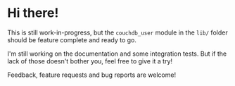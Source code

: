 # Hi there!

This is still work-in-progress, but the `couchdb_user` module in the `lib/` folder 
should be feature complete and ready to go. 

I'm still working on the documentation and some integration tests. But if the lack 
of those doesn't bother you, feel free to give it a try!
 
Feedback, feature requests and bug reports are welcome! 